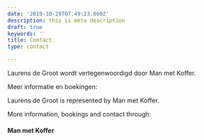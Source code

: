 ```yaml
---
date: '2019-10-29T07:49:23.000Z'
description: this is meta description
draft: true
keywords: ''
title: Contact
type: contact

---
```


Laurens de Groot wordt vertegenwoordigd door Man met Koffer.

Meer informatie en boekingen:

Laurens de Groot is represented by Man met Koffer.

More information, bookings and contact through:

#### Man met Koffer

